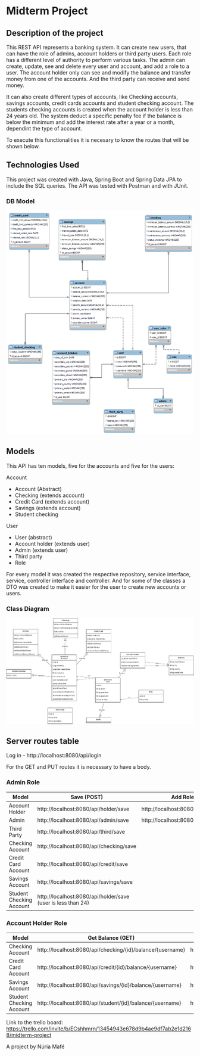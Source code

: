 # Midterm Project

## Description of the project

This REST API represents a banking system. It can create new users, that can have the role of admins, account holders or third party users. Each role has a different level of authority to perform various tasks.
The admin can create, update, see and delete every user and account, and add a role to a user. The account holder only can see and modify the balance and transfer money from one of the accounts. And the third party can receive and send money.

It can also create different types of accounts, like Checking accounts, savings accounts, credit cards accounts and student checking account.
The students checking accounts is created when the account holder is less than 24 years old. The system deduct a specific penalty fee if the balance is below the minimum and add the interest rate after a year or a month, dependint the type of account.

To execute this functionalities it is necesary to know the routes that will be shown below.

## Technologies Used

This project was created with Java, Spring Boot and Spring Data JPA to include the SQL queries. The API was tested with Postman and with JUnit.

### DB Model
![Database](./images/db.png)

## Models
This API has ten models, five for the accounts and five for the users:

Account
* Account (Abstract)
* Checking (extends account)
* Credit Card (extends account)
* Savings (extends account)
* Student checking

User
* User (abstract)
* Account holder (extends user)
* Admin (extends user)
* Third party
* Role

For every model it was created the respective repository, service interface, service, controller interface and controller. And for some of the classes a DTO was created to make it easier for the user to create new accounts or users.

### Class Diagram
![Class diagram](./images/class_diagram.jpg)

## Server routes table
Log in - http://localhost:8080/api/login

For the GET and PUT routes it is necessary to have a body.

### Admin Role
| Model                    | Save (POST)                                                  | Add Role (POST)                           | Get (GET)                               | Update (PUT)                            | Delete (DELETE)                         | Receive money (PATCH)                                                                        | Transfer money (PATCH)                                                                    |
|--------------------------|--------------------------------------------------------------|-------------------------------------------|-----------------------------------------|-----------------------------------------|-----------------------------------------|----------------------------------------------------------------------------------------------|-------------------------------------------------------------------------------------------|
| Account Holder           | http://localhost:8080/api/holder/save                        | http://localhost:8080/api/roles/addtouser | http://localhost:8080/api/holder/{id}   | http://localhost:8080/api/holder/{id}   | http://localhost:8080/api/holder/{id}   |                                                                                              |                                                                                           |
| Admin                    | http://localhost:8080/api/admin/save                         | http://localhost:8080/api/roles/addtouser | http://localhost:8080/api/admin/{id}    | http://localhost:8080/api/admin/{id}    | http://localhost:8080/api/admin/{id}    |                                                                                              |                                                                                           |
| Third Party              | http://localhost:8080/api/third/save                         |                                           | http://localhost:8080/api/third/{id}    | http://localhost:8080/api/third/{id}    | http://localhost:8080/api/third/{id}    | http://localhost:8080/api/third/receive/{hashedKey}/{idAccountReceiver}/{amount}/{secretKey} | http://localhost:8080/api/third/transfer/{hashedKey}/{idAccountSend}/{amount}/{secretKey} |
| Checking Account         | http://localhost:8080/api/checking/save                      |                                           | http://localhost:8080/api/checking/{id} | http://localhost:8080/api/checking/{id} | http://localhost:8080/api/checking/{id} |                                                                                              |                                                                                           |
| Credit Card Account      | http://localhost:8080/api/credit/save                        |                                           | http://localhost:8080/api/credit/{id}   | http://localhost:8080/api/credit/{id}   | http://localhost:8080/api/credit/{id}   |                                                                                              |                                                                                           |
| Savings Account          | http://localhost:8080/api/savings/save                       |                                           | http://localhost:8080/api/savings/{id}  | http://localhost:8080/api/savings/{id}  | http://localhost:8080/api/savings/{id}  |                                                                                              |                                                                                           |
| Student Checking Account | http://localhost:8080/api/holder/save (user is less than 24) |                                           | http://localhost:8080/api/student/{id}  | http://localhost:8080/api/student/{id}  | http://localhost:8080/api/student/{id}  |                                                                                              |                                                                                           |

### Account Holder Role
| Model                    | Get Balance (GET)                                          | Update Balance (PATCH)                                 | Transfer money (PATCH)                                                          |
|--------------------------|------------------------------------------------------------|--------------------------------------------------------|---------------------------------------------------------------------------------|
| Checking Account         | http://localhost:8080/api/checking/{id}/balance/{username} | http://localhost:8080/api/checking/{user}/{id}/balance | http://localhost:8080/api/checking/transfer/{user}/{idAccountReceiver}/{amount} |
| Credit Card Account      | http://localhost:8080/api/credit/{id}/balance/{username}   | http://localhost:8080/api/credit/{user}/{id}/balance   | http://localhost:8080/api/credit/transfer/{user}/{idAccountReceiver}/{amount}   |
| Savings Account          | http://localhost:8080/api/savings/{id}/balance/{username}  | http://localhost:8080/api/savings/{user}/{id}/balance  | http://localhost:8080/api/savings/transfer/{user}/{idAccountReceiver}/{amount}  |
| Student Checking Account | http://localhost:8080/api/student/{id}/balance/{username}  | http://localhost:8080/api/student/{user}/{id}/balance  | http://localhost:8080/api/student/transfer/{user}/{idAccountReceiver}/{amount}  |


Link to the trello board: https://trello.com/invite/b/ECshhmrn/13454943e678d9b4ae9df7ab2e1d2168/midterm-project

A project by Núria Mafé
